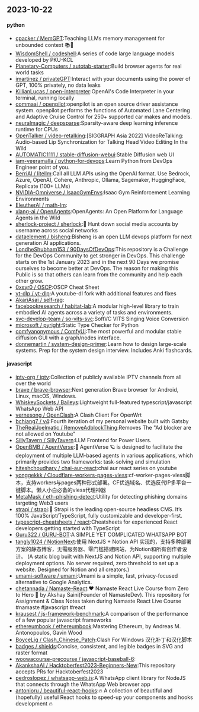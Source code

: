 ## 2023-10-22

#### python
* [cpacker / MemGPT](https://github.com/cpacker/MemGPT):Teaching LLMs memory management for unbounded context 📚🦙
* [WisdomShell / codeshell](https://github.com/WisdomShell/codeshell):A series of code large language models developed by PKU-KCL
* [Planetary-Computers / autotab-starter](https://github.com/Planetary-Computers/autotab-starter):Build browser agents for real world tasks
* [imartinez / privateGPT](https://github.com/imartinez/privateGPT):Interact with your documents using the power of GPT, 100% privately, no data leaks
* [KillianLucas / open-interpreter](https://github.com/KillianLucas/open-interpreter):OpenAI's Code Interpreter in your terminal, running locally
* [commaai / openpilot](https://github.com/commaai/openpilot):openpilot is an open source driver assistance system. openpilot performs the functions of Automated Lane Centering and Adaptive Cruise Control for 250+ supported car makes and models.
* [neuralmagic / deepsparse](https://github.com/neuralmagic/deepsparse):Sparsity-aware deep learning inference runtime for CPUs
* [OpenTalker / video-retalking](https://github.com/OpenTalker/video-retalking):[SIGGRAPH Asia 2022] VideoReTalking: Audio-based Lip Synchronization for Talking Head Video Editing In the Wild
* [AUTOMATIC1111 / stable-diffusion-webui](https://github.com/AUTOMATIC1111/stable-diffusion-webui):Stable Diffusion web UI
* [iam-veeramalla / python-for-devops](https://github.com/iam-veeramalla/python-for-devops):Learn Python from DevOps Engineer point of you.
* [BerriAI / litellm](https://github.com/BerriAI/litellm):Call all LLM APIs using the OpenAI format. Use Bedrock, Azure, OpenAI, Cohere, Anthropic, Ollama, Sagemaker, HuggingFace, Replicate (100+ LLMs)
* [NVIDIA-Omniverse / IsaacGymEnvs](https://github.com/NVIDIA-Omniverse/IsaacGymEnvs):Isaac Gym Reinforcement Learning Environments
* [EleutherAI / math-lm](https://github.com/EleutherAI/math-lm):
* [xlang-ai / OpenAgents](https://github.com/xlang-ai/OpenAgents):OpenAgents: An Open Platform for Language Agents in the Wild
* [sherlock-project / sherlock](https://github.com/sherlock-project/sherlock):🔎 Hunt down social media accounts by username across social networks
* [dataelement / bisheng](https://github.com/dataelement/bisheng):Bisheng is an open LLM devops platform for next generation AI applications.
* [LondheShubham153 / 90DaysOfDevOps](https://github.com/LondheShubham153/90DaysOfDevOps):This repository is a Challenge for the DevOps Community to get stronger in DevOps. This challenge starts on the 1st January 2023 and in the next 90 Days we promise ourselves to become better at DevOps. The reason for making this Public is so that others can learn from the community and help each other grow.
* [0xsyr0 / OSCP](https://github.com/0xsyr0/OSCP):OSCP Cheat Sheet
* [yt-dlp / yt-dlp](https://github.com/yt-dlp/yt-dlp):A youtube-dl fork with additional features and fixes
* [AkariAsai / self-rag](https://github.com/AkariAsai/self-rag):
* [facebookresearch / habitat-lab](https://github.com/facebookresearch/habitat-lab):A modular high-level library to train embodied AI agents across a variety of tasks and environments.
* [svc-develop-team / so-vits-svc](https://github.com/svc-develop-team/so-vits-svc):SoftVC VITS Singing Voice Conversion
* [microsoft / pyright](https://github.com/microsoft/pyright):Static Type Checker for Python
* [comfyanonymous / ComfyUI](https://github.com/comfyanonymous/ComfyUI):The most powerful and modular stable diffusion GUI with a graph/nodes interface.
* [donnemartin / system-design-primer](https://github.com/donnemartin/system-design-primer):Learn how to design large-scale systems. Prep for the system design interview. Includes Anki flashcards.

#### javascript
* [iptv-org / iptv](https://github.com/iptv-org/iptv):Collection of publicly available IPTV channels from all over the world
* [brave / brave-browser](https://github.com/brave/brave-browser):Next generation Brave browser for Android, Linux, macOS, Windows.
* [WhiskeySockets / Baileys](https://github.com/WhiskeySockets/Baileys):Lightweight full-featured typescript/javascript WhatsApp Web API
* [vernesong / OpenClash](https://github.com/vernesong/OpenClash):A Clash Client For OpenWrt
* [bchiang7 / v4](https://github.com/bchiang7/v4):Fourth iteration of my personal website built with Gatsby
* [TheRealJoelmatic / RemoveAdblockThing](https://github.com/TheRealJoelmatic/RemoveAdblockThing):Removes The "Ad blocker are not allowed on Youtube"
* [SillyTavern / SillyTavern](https://github.com/SillyTavern/SillyTavern):LLM Frontend for Power Users.
* [OpenBMB / AgentVerse](https://github.com/OpenBMB/AgentVerse):🤖 AgentVerse 🪐 is designed to facilitate the deployment of multiple LLM-based agents in various applications, which primarily provides two frameworks: task-solving and simulation
* [hiteshchoudhary / chai-aur-react](https://github.com/hiteshchoudhary/chai-aur-react):chai aur react series on youtube
* [yonggekkk / Cloudflare-workers-pages-vless](https://github.com/yonggekkk/Cloudflare-workers-pages-vless):cf-worker-pages-vless脚本，支持workers与pages两种形式部署。CF优选域名、优选反代IP多平台一键脚本。懒人小白必备的vless代理神器
* [MetaMask / eth-phishing-detect](https://github.com/MetaMask/eth-phishing-detect):Utility for detecting phishing domains targeting Web3 users
* [strapi / strapi](https://github.com/strapi/strapi):🚀 Strapi is the leading open-source headless CMS. It’s 100% JavaScript/TypeScript, fully customizable and developer-first.
* [typescript-cheatsheets / react](https://github.com/typescript-cheatsheets/react):Cheatsheets for experienced React developers getting started with TypeScript
* [Guru322 / GURU-BOT](https://github.com/Guru322/GURU-BOT):A SIMPLE YET COMPLICATED WHATSAPP BOT <DO STAR THE REPO>
* [tangly1024 / NotionNext](https://github.com/tangly1024/NotionNext):使用 NextJS + Notion API 实现的，支持多种部署方案的静态博客，无需服务器、零门槛搭建网站，为Notion和所有创作者设计。 (A static blog built with NextJS and Notion API, supporting multiple deployment options. No server required, zero threshold to set up a website. Designed for Notion and all creators.)
* [umami-software / umami](https://github.com/umami-software/umami):Umami is a simple, fast, privacy-focused alternative to Google Analytics.
* [chetannada / Namaste-React](https://github.com/chetannada/Namaste-React):❤ Namaste React Live Course from Zero to Hero 🚀 by Akshay Saini(Founder of NamasteDev). This repository for Assignment & Class Notes taken during Namaste React Live Course #namaste #javascript #react
* [krausest / js-framework-benchmark](https://github.com/krausest/js-framework-benchmark):A comparison of the performance of a few popular javascript frameworks
* [ethereumbook / ethereumbook](https://github.com/ethereumbook/ethereumbook):Mastering Ethereum, by Andreas M. Antonopoulos, Gavin Wood
* [BoyceLig / Clash_Chinese_Patch](https://github.com/BoyceLig/Clash_Chinese_Patch):Clash For Windows 汉化补丁和汉化脚本
* [badges / shields](https://github.com/badges/shields):Concise, consistent, and legible badges in SVG and raster format
* [woowacourse-precourse / javascript-baseball-6](https://github.com/woowacourse-precourse/javascript-baseball-6):
* [AkankshaAI / Hacktoberfest2023-Beginners-New](https://github.com/AkankshaAI/Hacktoberfest2023-Beginners-New):This repository accepts PRs for Hacktoberfest2023
* [pedroslopez / whatsapp-web.js](https://github.com/pedroslopez/whatsapp-web.js):A WhatsApp client library for NodeJS that connects through the WhatsApp Web browser app
* [antonioru / beautiful-react-hooks](https://github.com/antonioru/beautiful-react-hooks):🔥 A collection of beautiful and (hopefully) useful React hooks to speed-up your components and hooks development 🔥
